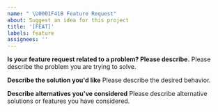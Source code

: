 ```yaml
---
name: " \U0001F41B Feature Request"
about: Suggest an idea for this project
title: '[FEAT]'
labels: feature
assignees: ''
---
```


**Is your feature request related to a problem? Please describe.**
Please describe the problem you are trying to solve.

**Describe the solution you'd like**
Please describe the desired behavior.

**Describe alternatives you've considered**
Please describe alternative solutions or features you have considered.
